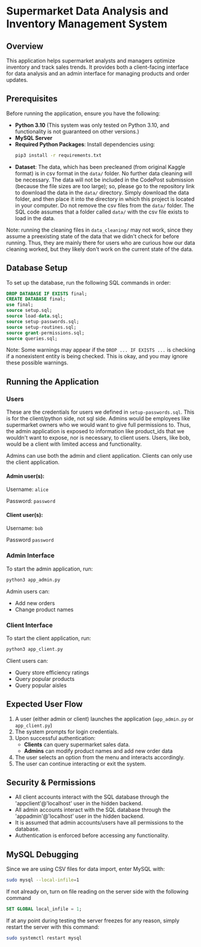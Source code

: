 # Supermarket Data Analysis and Inventory Management System

## Overview
This application helps supermarket analysts and managers optimize inventory and track sales trends. It provides both a client-facing interface for data analysis and an admin interface for managing products and order updates.

## Prerequisites
Before running the application, ensure you have the following:
- **Python 3.10** (This system was only tested on Python 3.10, and functionality is not guaranteed on other versions.)
- **MySQL Server**
- **Required Python Packages**: Install dependencies using:
  ```bash
  pip3 install -r requirements.txt
  ```
- **Dataset**: The data, which has been precleaned (from original Kaggle format)
  is in csv format in the `data/` folder. No further data cleaning will be necessary. The data will not be included in the CodePost submission (because the file sizes are too large); so, please go to the repository link to download the data in the `data/` directory. Simply download the data folder, and then place it into the directory in which this project is located in your computer. Do not remove the csv files from the `data/` folder. The SQL code assumes that a folder called `data/` with the csv file exists to load in the data.
  
Note: running the cleaning files in `data_cleaning/` may not work, since they assume a preexisting state of the data that we didn't check for before running. Thus, they are mainly there for users who are curious how our data cleaning worked, but they likely don't work on the current state of the data.


## Database Setup
To set up the database, run the following SQL commands in order:
```sql
DROP DATABASE IF EXISTS final;
CREATE DATABASE final;
use final;
source setup.sql;
source load-data.sql;
source setup-passwords.sql;
source setup-routines.sql;
source grant-permissions.sql;
source queries.sql;
```

Note: Some warnings may appear if the `DROP ... IF EXISTS ...` is checking if a nonexistent entity is being checked. This is okay, and you may ignore these possible warnings.


## Running the Application

### Users
These are the credentials for users we defined in `setup-passwords.sql`. This is for the client/python side, not sql side. Admins would be employees like supermarket owners who we would want to give full permissions to. Thus, the admin application is exposed to information like product_ids that we wouldn't want to expose, nor is necessary, to client users. Users, like bob, would be a client with limited access and functionality.

Admins can use both the admin and client application. Clients can only use the client application.

#### Admin user(s):

Username: `alice`

Password: `password`

#### Client user(s):

Username: `bob`

Password `password`


### Admin Interface
To start the admin application, run:
```bash
python3 app_admin.py
```
Admin users can:
- Add new orders
- Change product names

### Client Interface
To start the client application, run:
```bash
python3 app_client.py
```
Client users can:
- Query store efficiency ratings
- Query popular products
- Query popular aisles

## Expected User Flow
1. A user (either admin or client) launches the application (`app_admin.py` or `app_client.py`)
2. The system prompts for login credentials.
3. Upon successful authentication:
   - **Clients** can query supermarket sales data.
   - **Admins** can modify product names and add new order data
4. The user selects an option from the menu and interacts accordingly.
5. The user can continue interacting or exit the system.

## Security & Permissions
- All client accounts interact with the SQL database through the 'appclient'@'localhost' user in the hidden backend.
- All admin accounts interact with the SQL database through the 'appadmin'@'localhost' user in the hidden backend.
- It is assumed that admin accounts/users have all permissions to the database.
- Authentication is enforced before accessing any functionality.

## MySQL Debugging
Since we are using CSV files for data import, enter MySQL with:
```bash
sudo mysql --local-infile=1
```

If not already on, turn on file reading on the server side with the following command
```sql
SET GLOBAL local_infile = 1;
```

If at any point during testing the server freezes for any reason, simply restart the server with this command:
```bash
sudo systemctl restart mysql
```
